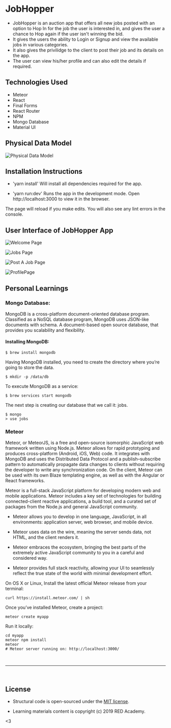 # JobHopper

- JobHopper is an auction app that offers all new jobs posted with an option to Hop In for the job the user is interested in, and gives the user a chance to Hop again if the user isn't winning the bid.
- It gives the users the ability to Login or Signup and view the available jobs in various categories.
- It also gives the privilidge to the client to post their job and its details on the app.
- The user can view his/her profile and can also edit the details if required.

## Technologies Used

- Meteor
- React
- Final Forms
- React Router
- NPM
- Mongo Database
- Material UI

## Physical Data Model

![Physical Data Model](_snapshots/Physical-Data-Model.png)

## Installation Instructions

- 'yarn install'
  Will install all dependencies required for the app.

- 'yarn run:dev'
  Runs the app in the development mode.
  Open http://localhost:3000 to view it in the browser.

The page will reload if you make edits.
You will also see any lint errors in the console.

## User Interface of JobHopper App

![Welcome Page](_snapshots/Sign-Up.png)

![Jobs Page](_snapshots/Jobs-Page.png)

![Post A Job Page](_snapshots/post-job.png)

![ProfilePage](_snapshots/profile.png)

## Personal Learnings

### Mongo Database:

MongoDB is a cross-platform document-oriented database program. Classified as a NoSQL database program, MongoDB uses JSON-like documents with schema. A document-based open source database, that provides you scalability and flexibility.

#### Installing MongoDB:

```
$ brew install mongodb
```

Having MongoDB installed, you need to create the directory where you’re going to store the data.

```
$ mkdir -p /data/db
```

To execute MongoDB as a service:

```
$ brew services start mongodb
```

The next step is creating our database that we call it: jobs.

```
$ mongo
> use jobs
```

### Meteor

Meteor, or MeteorJS, is a free and open-source isomorphic JavaScript web framework written using Node.js. Meteor allows for rapid prototyping and produces cross-platform (Android, iOS, Web) code. It integrates with MongoDB and uses the Distributed Data Protocol and a publish–subscribe pattern to automatically propagate data changes to clients without requiring the developer to write any synchronization code. On the client, Meteor can be used with its own Blaze templating engine, as well as with the Angular or React frameworks.

Meteor is a full-stack JavaScript platform for developing modern web and mobile applications. Meteor includes a key set of technologies for building connected-client reactive applications, a build tool, and a curated set of packages from the Node.js and general JavaScript community.

- Meteor allows you to develop in one language, JavaScript, in all environments: application server, web browser, and mobile device.

- Meteor uses data on the wire, meaning the server sends data, not HTML, and the client renders it.

- Meteor embraces the ecosystem, bringing the best parts of the extremely active JavaScript community to you in a careful and considered way.

- Meteor provides full stack reactivity, allowing your UI to seamlessly reflect the true state of the world with minimal development effort.

On OS X or Linux, Install the latest official Meteor release from your terminal:

```
curl https://install.meteor.com/ | sh

```

Once you’ve installed Meteor, create a project:

```
meteor create myapp
```

Run it locally:

```
cd myapp
meteor npm install
meteor
# Meteor server running on: http://localhost:3000/
```

&nbsp;

---

&nbsp;

## License

- Structural code is open-sourced under the [MIT license](/LICENSE.md).
  &nbsp;

- Learning materials content is copyright (c) 2019 RED Academy.

<3
